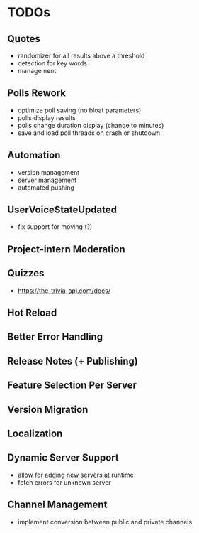 ﻿# TODOs

## Quotes
- randomizer for all results above a threshold
- detection for key words
- management

## Polls Rework
- optimize poll saving (no bloat parameters)
- polls display results
- polls change duration display (change to minutes)
- save and load poll threads on crash or shutdown

## Automation
- version management
- server management
- automated pushing

## UserVoiceStateUpdated 
- fix support for moving (?)

## Project-intern Moderation

## Quizzes
- https://the-trivia-api.com/docs/

## Hot Reload

## Better Error Handling

## Release Notes (+ Publishing)

## Feature Selection Per Server

## Version Migration

## Localization

## Dynamic Server Support
- allow for adding new servers at runtime
- fetch errors for unknown server

## Channel Management
- implement conversion between public and private channels